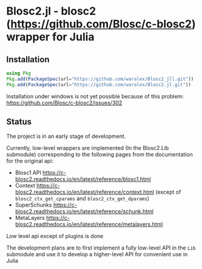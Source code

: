 # Blosc2.jl - blosc2 (https://github.com/Blosc/c-blosc2) wrapper for Julia

## Installation

```julia
using Pkg
Pkg.add(PackageSpec(url="https://github.com/waralex/Blosc2_jll.git"))
Pkg.add(PackageSpec(url="https://github.com/waralex/Blosc2.jl.git"))
```
Installation under windows is not yet possible because of this problem: https://github.com/Blosc/c-blosc2/issues/302

## Status

The project is in an early stage of development.

Currently, low-level wrappers are implemented (In the Blosc2.Lib submodule) corresponding to the following pages from the documentation for the original api:

* Blosc1 API https://c-blosc2.readthedocs.io/en/latest/reference/blosc1.html
* Context https://c-blosc2.readthedocs.io/en/latest/reference/context.html (except of `blosc2_ctx_get_cparams` and `blosc2_ctx_get_dparams`)
* SuperSchunks https://c-blosc2.readthedocs.io/en/latest/reference/schunk.html
* MetaLayers https://c-blosc2.readthedocs.io/en/latest/reference/metalayers.html

Low level api except of plugins is done

The development plans are to first implement a fully low-level API in the `Lib` submodule and use it to develop a higher-level API for convenient use in Julia